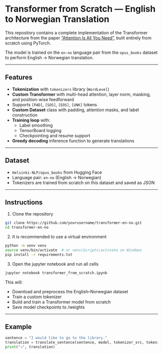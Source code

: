# Transformer from Scratch — English to Norwegian Translation

This repository contains a complete implementation of the Transformer architecture from the paper [“Attention Is All You Need”](https://arxiv.org/abs/1706.03762), built entirely from scratch using PyTorch.

The model is trained on the `en-no` language pair from the `opus_books` dataset to perform English → Norwegian translation.

---

## Features

- **Tokenization** with `tokenizers` library (`WordLevel`)
- **Custom Transformer** with multi-head attention, layer norm, masking, and position-wise feedforward
- Supports `[PAD]`, `[SOS]`, `[EOS]`, `[UNK]` tokens
- **Custom Dataset** class with padding, attention masks, and label construction
- **Training loop** with:
  - Label smoothing
  - TensorBoard logging
  - Checkpointing and resume support
- **Greedy decoding** inference function to generate translations

---

## Dataset

- `Helsinki-NLP/opus_books` from Hugging Face
- Language pair: `en-no` (English → Norwegian)
- Tokenizers are trained from scratch on this dataset and saved as JSON

---

## Instructions

1. Clone the repository
```bash
git clone https://github.com/yourusername/transformer-en-no.git
cd transformer-en-no
```

2. It is recommended to use a virtual environment

```bash
python -m venv venv
source venv/bin/activate  # or venv\Scripts\activate on Windows
pip install -r requirements.txt
```

3. Open the jupyter notebook and run all cells

```bash
jupyter notebook transformer_from_scratch.ipynb
```

This will:
- Download and preprocess the English–Norwegian dataset
- Train a custom tokenizer
- Build and train a Transformer model from scratch
- Save model checkpoints to /weights

---

## Example

```python
sentence = "I would like to go to the library."
translation = translate_sentence(sentence, model, tokenizer_src, tokenizer_tgt, config)
print("→", translation)
